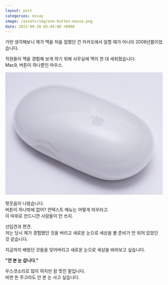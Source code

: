 ```yaml
---
layout: post
categories: essay
image: /assets/img/one-button-mouse.png
date: 2021-09-28 05:44:00 +0900
---
```

가만 생각해보니 제가 맥을 처음 접했던 건 카카오에서 일할 때가 아니라 2008년쯤이었습니다.

직원들이 맥을 경험해 보게 하기 위해 사무실에 맥이 한 대 세워졌습니다.  
Mac9, 버튼이 하나뿐인 마우스.

![one-button-mouse](/assets/img/one-button-mouse.png)

헛웃음이 나왔습니다.  
버튼이 하나밖에 없어? 컨텍스트 메뉴는 어떻게 띄우라고.  
이 따위로 만드니깐 사람들이 안 쓰지.

선입견과 편견.  
저는 당시 제가 경험했던 것을 버리고 새로운 눈으로 세상을 볼 준비가 안 되어 있었던 것 같습니다.

지금까지 배웠던 것들을 잊어버리고 새로운 눈으로 세상을 바라보고 싶습니다.

**"안 본 눈 삽니다."**

우스갯소리로 많이 하지만 참 멋진 말입니다.  
비싼 돈 주고라도 안 본 눈 사고 싶습니다.